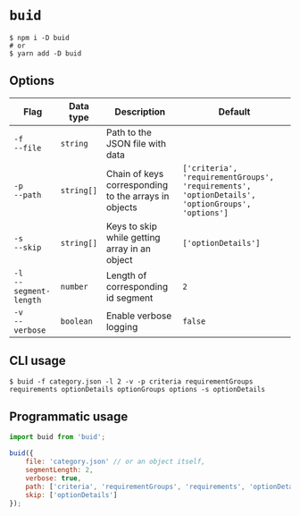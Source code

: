 # `buid`

```shell script
$ npm i -D buid
# or
$ yarn add -D buid
```

## Options

| Flag                         | Data type   | Description                                          | Default                                                                                         |
|------------------------------|-------------|------------------------------------------------------|-------------------------------------------------------------------------------------------------|
| `-f`<br />`--file`           | `string`    | Path to the JSON file with data                      |                                                                                                 |
| `-p`<br />`--path`           | `string[]`  | Chain of keys corresponding to the arrays in objects | `['criteria', 'requirementGroups', 'requirements', 'optionDetails', 'optionGroups', 'options']` |
| `-s`<br />`--skip`           | `string[]`  | Keys to skip while getting array in an object        | `['optionDetails']`                                                                             |
| `-l`<br />`--segment-length` | `number`    | Length of corresponding id segment                   | `2`                                                                                               |
| `-v`<br /> `--verbose`       | `boolean`   | Enable verbose logging                               | `false`                                                                                           |

## CLI usage

```shell script
$ buid -f category.json -l 2 -v -p criteria requirementGroups requirements optionDetails optionGroups options -s optionDetails
```

## Programmatic usage

```javascript
import buid from 'buid';

buid({
    file: 'category.json' // or an object itself,
    segmentLength: 2,
    verbose: true,
    path: ['criteria', 'requirementGroups', 'requirements', 'optionDetails', 'optionGroups', 'options'],
    skip: ['optionDetails'] 
});
```
